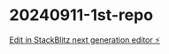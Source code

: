 # 20240911-1st-repo

[Edit in StackBlitz next generation editor ⚡️](https://stackblitz.com/~/github.com/hhy0619/20240911-1st-repo)